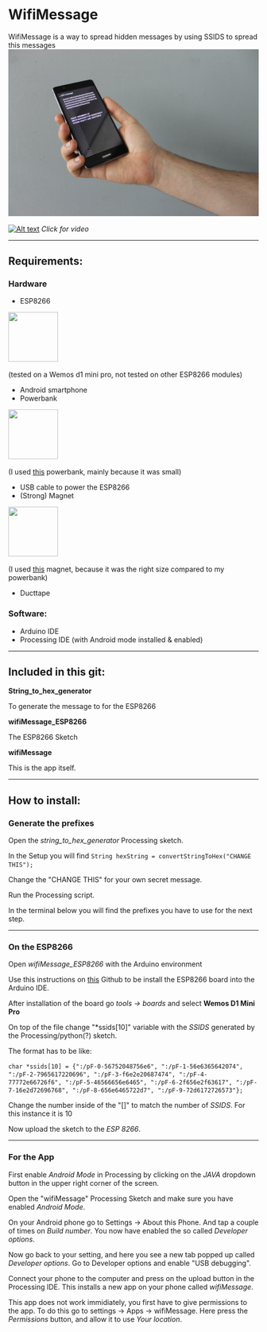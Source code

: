# WifiMessage

WifiMessage is a way to spread hidden messages by using SSIDS to spread this messages
![image](images/image1.JPG)

[![Alt text](https://i.ytimg.com/vi/Sq2rwI1TFf0/hqdefault.jpg)](https://www.youtube.com/embed/Sq2rwI1TFf0)
*Click for video*
<!--<img src="https://i.ytimg.com/vi/Sq2rwI1TFf0/hqdefault.jpg" width="100" height = "100" />
-->
---

## Requirements:

### Hardware
* ESP8266

<!--![wemos](https://ae01.alicdn.com/kf/HTB17wPunamWBuNjy1Xaq6xCbXXa5/WEMOS-D1-mini-Pro-V1-1-0-16-M-bytes-externe-antenne-connector-ESP8266-WIFI-Internet.jpg_640x640.jpg | =100x) -->

<img src ="https://ae01.alicdn.com/kf/HTB17wPunamWBuNjy1Xaq6xCbXXa5/WEMOS-D1-mini-Pro-V1-1-0-16-M-bytes-externe-antenne-connector-ESP8266-WIFI-Internet.jpg_640x640.jpg" width="100" height="100" /> 

(tested on a Wemos d1 mini pro, not tested on other ESP8266 modules)

* Android smartphone
* Powerbank

<!--![powerbank](https://images.hema.nl/products/usb-20-powerbank-200-mah-39500008-productzoom_rd.jpg)-->

<img src = "https://images.hema.nl/products/usb-20-powerbank-200-mah-39500008-productzoom_rd.jpg"  width="100" height="100" />

(I used [this](https://goo.gl/5Dv75q) powerbank, mainly because it was small)

* USB cable to power the ESP8266
* (Strong) Magnet

<!--![Magnet](https://www.magnetenkopen.nl/wp-content/uploads/2015/05/076_0083_klein.jpg)-->

<img src = "https://www.magnetenkopen.nl/wp-content/uploads/2015/05/076_0083_klein.jpg" width="100" height="100" />

(I used [this](https://goo.gl/87LW1D) magnet, because it was the right size compared to my powerbank)

* Ducttape


### Software:

* Arduino IDE
* Processing IDE (with Android mode installed & enabled)

---

## Included in this git:

<!-- (Still have to change this names) -->

**String_to_hex_generator**

To generate the message to for the ESP8266

**wifiMessage_ESP8266**

The ESP8266 Sketch

**wifiMessage**

This is the app itself.

---

## How to install:

### Generate the prefixes

Open the *string_to_hex_generator* Processing sketch. 

In the Setup you will find ```String hexString = convertStringToHex("CHANGE THIS");```

Change the "CHANGE THIS" for your own secret message.

Run the Processing script. 

In the terminal below you will find the prefixes you have to use for the next step.

---

### On the ESP8266

Open *wifiMessage_ESP8266* with the Arduino environment

Use this instructions on [this](https://github.com/esp8266/Arduino#installing-with-boards-manager) Github to be install the ESP8266 board into the Arduino IDE.

After installation of the board go *tools -> boards* and select **Wemos D1 Mini Pro**

On top of the file change "\*ssids[10]" variable with the *SSIDS* generated by the Processing/python(?) sketch.

The format has to be like:

```
char *ssids[10] = {":/pF-0-56752048756e6", ":/pF-1-56e6365642074", ":/pF-2-7965617220696", ":/pF-3-f6e2e20687474", ":/pF-4-77772e66726f6", ":/pF-5-46566656e6465", ":/pF-6-2f656e2f63617", ":/pF-7-16e2d72696768", ":/pF-8-656e6465722d7", ":/pF-9-72d6172726573"};
 ```

Change the number inside of the "[]" to match the number of *SSIDS*. For this instance it is 10

Now upload the sketch to the *ESP 8266*.

---

### For the App

First enable *Android Mode* in Processing by clicking on the *JAVA* dropdown button in the upper right corner of the screen.

Open the "wifiMessage" Processing Sketch and make sure you have enabled *Android Mode*.

On your Android phone go to Settings -> About this Phone. And tap a couple of times on *Build number*. You now have enabled the so called *Developer options*.

Now go back to your setting, and here you see a new tab popped up called *Developer options*. Go to Developer options and enable "USB debugging".

Connect your phone to the computer and press on the upload button in the Processing IDE. This installs a new app on your phone called *wifiMessage*. 

This app does not work immidiately, you first have to give permissions to the app. To do this go to settings -> Apps -> wifiMessage. Here press the *Permissions* button, and allow it to use *Your location*.



<!--
1. Generate the SSIDS with the "test_wifif_ssids_with_prefix" Processing sketch.
2. Open wifiMessage_ESP8266 with the Arduino environment





. -->
